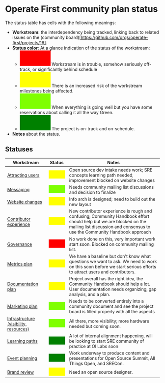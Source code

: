 # Operate First community plan status

The status table has cells with the following meanings:

* **Workstream**: the interdependency being tracked, linking back to related issues on the (community board)[https://github.com/orgs/operate-first/projects/16].
* **Status color**: At a glance indication of the status of the workstream:
  * ![RED](/pm-resources/red-100x50.png) Workstream is in trouble, somehow seriously off-track, or significantly behind schedule
  * ![YELLOW](/pm-resources/yellow-100x50.png) There is an increased risk of the workstream milestones being affected.
  * ![CHARTREUSE](/pm-resources/chartreuse-100x50.png) When everything is going well but you have some reservations about calling it all the way Green.
  * ![GREEN](/pm-resources/green-100x50.png) The project is on-track and on-schedule.
* **Notes** about the status.

## Statuses

**Workstream** | **Status** | **Notes**
---------------|------------|----------
[Attracting users](1) | ![YELLOW](/pm-resources/yellow-100x50.png) | Open source dev intake needs work; SRE concepts learning path needed; improvement blocked on website changes
[Messaging](2) | ![CHARTREUSE](/pm-resources/chartreuse-100x50.png) | Needs community mailing list discussions and decision to finalize
[Website changes](3) | ![YELLOW](/pm-resources/yellow-100x50.png) | Info arch is designed; need to build out the new layout
[Contributor experience](4) | ![YELLOW](/pm-resources/yellow-100x50.png) | New contributor experience is rough and confusing; Community Handbook effort should help but we are blocked on the mailing list discussion and consensus to use the Community Handbook approach
[Governance](5) | ![RED](/pm-resources/red-100x50.png) | No work done on this, very important work start soon. Blocked on community mailing list.
[Metrics plan](6) | ![YELLOW](/pm-resources/yellow-100x50.png) | We have a baseline but don't know what questions we want to ask. We need to work on this soon before we start serious efforts to attract users and contributors.
[Documentation plan](7) | ![YELLOW](/pm-resources/yellow-100x50.png) | Project overall has the right idea, the Community Handbook should help a lot. User documentation needs organizing, gap analysis, and a plan.
[Marketing plan](8) | ![CHARTREUSE](/pm-resources/chartreuse-100x50.png) | Needs to be converted entirely into a community document and see the project board is filled properly with all the aspects
[Infrastructure (visibility, resources)](9) | ![CHARTREUSE](/pm-resources/chartreuse-100x50.png) | All there, more visibility; more hardware needed but coming soon.
[Learning paths](10) | ![GREEN](/pm-resources/green-100x50.png) | A lot of internal alignment happening, will be looking to start SRE community of practice at OI Labs soon
[Event planning](11) | ![GREEN](/pm-resources/green-100x50.png) | Work underway to produce content and  presentations for Open Source Summit, All Things Open, and SRECon.
[Brand review](12) | ![YELLOW](/pm-resources/yellow-100x50.png) | Need an open source designer.

[1]:https://github.com/orgs/operate-first/projects/16?card_filter_query=label%3Aarea%2Fuser
[2]:https://github.com/orgs/operate-first/projects/16?card_filter_query=label%3Akind%2Fmarketing
[3]:https://github.com/orgs/operate-first/projects/16?card_filter_query=label%3Akind%2Fwebsite
[4]:https://github.com/orgs/operate-first/projects/16?card_filter_query=label%3Akind%2Fexperience+label%3Aarea%2Fcommunity
[5]:https://github.com/orgs/operate-first/projects/16?card_filter_query=label%3Akind%2Fexperience+label%3Aarea%2Fcontributor
[6]:https://github.com/orgs/operate-first/projects/16?card_filter_query=label%3Akind%2Fmetrics
[7]:https://github.com/orgs/operate-first/projects/16?card_filter_query=label%3Akind%2Fdocumentation
[8]:https://github.com/orgs/operate-first/projects/16?card_filter_query=label%3Akind%2Fmarketing
[9]:https://github.com/orgs/operate-first/projects/16?card_filter_query=label%3Aarea%2Fcommunity+label%3Akind%2Fexperience
[10]:https://github.com/orgs/operate-first/projects/16?card_filter_query=label%3Akind%2Ftraining
[11]:https://github.com/orgs/operate-first/projects/16?card_filter_query=label%3Aarea%2Fcommunity+label%3Akind%2Fmarketing
[12]:https://github.com/orgs/operate-first/projects/16?card_filter_query=label%3Aarea%2Fcommunity+label%3Akind%2Fmarketing
